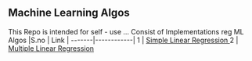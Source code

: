 ## Machine Learning Algos 
This Repo is intended for self - use ... Consist  of Implementations reg ML Algos
|S.no  | Link |
-------|------------|
1 | <a href="https://github.com/AjayBadrinath/Machine-Learning-Algorithms/blob/main/Ex1%20Linear%20Regression/Machine%20Learning%20Lab%20LR.ipynb">Simple Linear Regression </a>
2 | <a href="https://github.com/AjayBadrinath/Machine-Learning-Algorithms/blob/main/Ex2%20Multiple%20Regression/MultipleRegression.ipynb">Multiple Linear Regression </a>
